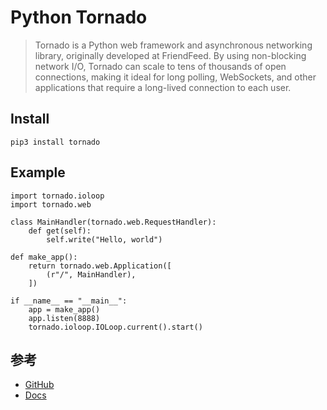 # Python Tornado


> Tornado is a Python web framework and asynchronous networking library, originally developed at FriendFeed. By using non-blocking network I/O, Tornado can scale to tens of thousands of open connections, making it ideal for long polling, WebSockets, and other applications that require a long-lived connection to each user.

## Install

```
pip3 install tornado
```

## Example

```
import tornado.ioloop
import tornado.web
 
class MainHandler(tornado.web.RequestHandler):
    def get(self):
        self.write("Hello, world")
 
def make_app():
    return tornado.web.Application([
        (r"/", MainHandler),
    ])
 
if __name__ == "__main__":
    app = make_app()
    app.listen(8888)
    tornado.ioloop.IOLoop.current().start()
```

## 参考

* [GitHub](https://github.com/tornadoweb/tornado)
* [Docs](http://www.tornadoweb.org)

